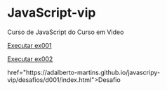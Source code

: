 # JavaScript-vip
Curso de JavaScript do Curso em Video

<a href="https://adalberto-martins.github.io/javascript-vip/exercicios/aula04/ex001.html">Executar ex001</a>

<a href="https://adalberto-martins.github.io/javascript-vip/exercicios/aula06/ex002.html">Executar ex002</a>

<p><a> href="https://adalberto-martins.github.io/javascripy-vip/desafios/d001/index.html">Desafio</a></p>

